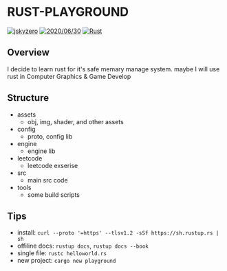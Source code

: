 # RUST-PLAYGROUND
[![jskyzero](https://img.shields.io/badge/Author-jskyzero-brightgreen.svg?style=flat)](/)
[![2020/06/30](https://img.shields.io/badge/Data-2020/06/30-brightgreen.svg?style=flat)](/)
[![Rust](https://github.com/oYOvOYo/Rust.Playground/workflows/Rust/badge.svg)](/)


## Overview

I decide to learn rust for it's safe memary manage system. maybe I will use rust in Computer Graphics & Game Develop


## Structure

+ assets
  + obj, img, shader, and other assets
+ config
  + proto, config lib
+ engine
  + engine lib
+ leetcode
  + leetcode exserise
+ src
  + main src code
+ tools
  + some build scripts


## Tips

+ install: `curl --proto '=https' --tlsv1.2 -sSf https://sh.rustup.rs | sh`
+ offiline docs: `rustup docs`, `rustup docs --book`
+ single file: `rustc helloworld.rs`
+ new project: `cargo new playground`
